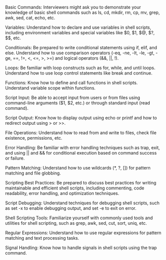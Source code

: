 Basic Commands: Interviewers might ask you to demonstrate your knowledge of basic shell commands such as ls, cd, mkdir, rm, cp, mv, grep, awk, sed, cat, echo, etc.

Variables: Understand how to declare and use variables in shell scripts, including environment variables and special variables like $0, $1, $@, $?, $$, etc.


Conditionals: Be prepared to write conditional statements using if, elif, and else. Understand how to use comparison operators (-eq, -ne, -lt, -le, -gt, -ge, ==, !=, <, <=, >, >=) and logical operators (&&, ||, !).

Loops: Be familiar with loop constructs such as for, while, and until loops. Understand how to use loop control statements like break and continue.

Functions: Know how to define and call functions in shell scripts. Understand variable scope within functions.

Script Input: Be able to accept input from users or from files using command-line arguments ($1, $2, etc.) or through standard input (read command).

Script Output: Know how to display output using echo or printf and how to redirect output using > or >>.

File Operations: Understand how to read from and write to files, check file existence, permissions, etc.

Error Handling: Be familiar with error handling techniques such as trap, exit, and using || and && for conditional execution based on command success or failure.

Pattern Matching: Understand how to use wildcards (*, ?, []) for pattern matching and file globbing.

Scripting Best Practices: Be prepared to discuss best practices for writing maintainable and efficient shell scripts, including commenting, code readability, error handling, and optimization techniques.

Script Debugging: Understand techniques for debugging shell scripts, such as set -x to enable debugging output, and set -e to exit on error.

Shell Scripting Tools: Familiarize yourself with commonly used tools and utilities for shell scripting, such as grep, awk, sed, cut, sort, uniq, etc.

Regular Expressions: Understand how to use regular expressions for pattern matching and text processing tasks.

Signal Handling: Know how to handle signals in shell scripts using the trap command.